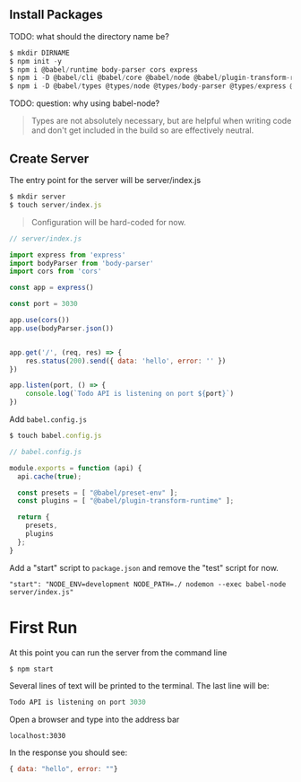 
## Install Packages

TODO: what should the directory name be?

```js
$ mkdir DIRNAME
$ npm init -y
$ npm i @babel/runtime body-parser cors express
$ npm i -D @babel/cli @babel/core @babel/node @babel/plugin-transform-runtime @babel/preset-env @babel/node
$ npm i -D @babel/types @types/node @types/body-parser @types/express @types/cors
```

TODO: question: why using babel-node?


> Types are not absolutely necessary, but are helpful when writing code and don't get included in the build so are effectively neutral.

 ## Create Server

 The entry point for the server will be server/index.js

```js
$ mkdir server
$ touch server/index.js
```


 > Configuration will be hard-coded for now.



 ```js
 // server/index.js

 import express from 'express'
 import bodyParser from 'body-parser'
 import cors from 'cors'

 const app = express()

 const port = 3030

 app.use(cors())
 app.use(bodyParser.json())


 app.get('/', (req, res) => {
     res.status(200).send({ data: 'hello', error: '' })
 })

 app.listen(port, () => {
     console.log(`Todo API is listening on port ${port}`)
 })
 ```

Add `babel.config.js`

```js
$ touch babel.config.js
```

```js
// babel.config.js

module.exports = function (api) {
  api.cache(true);

  const presets = [ "@babel/preset-env" ];
  const plugins = [ "@babel/plugin-transform-runtime" ];

  return {
    presets,
    plugins
  };
}
```

Add a "start" script to `package.json` and remove the "test" script for now.

```
"start": "NODE_ENV=development NODE_PATH=./ nodemon --exec babel-node server/index.js"
```

# First Run
At this point you can run the server from the command line
```js
$ npm start
```

Several lines of text will be printed to the terminal. The last line will be:
```js
Todo API is listening on port 3030
```

Open a browser and type into the address bar
```
localhost:3030
```

In the response you should see:
```js
{ data: "hello", error: ""}
```
